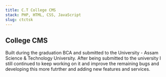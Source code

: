 ```yaml
---
title: C.T College CMS
stack: PHP, HTML, CSS, JavaScript
slug: ctctsk
---
```


## College CMS

Built during the graduation BCA and submitted to the University - Assam Science & Technology University. After being submitted to the university I still continued to keep working on it and improve the remaining bugs and developing this more futrther and adding new features and services.
